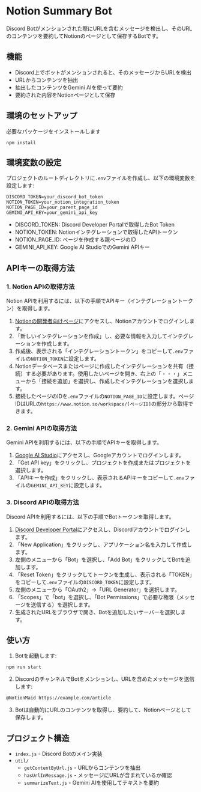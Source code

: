 # Notion Summary Bot

Discord Botがメンションされた際にURLを含むメッセージを検出し、そのURLのコンテンツを要約してNotionのページとして保存するBotです。

## 機能

- Discord上でボットがメンションされると、そのメッセージからURLを検出
- URLからコンテンツを抽出
- 抽出したコンテンツをGemini AIを使って要約
- 要約された内容をNotionページとして保存

## 環境のセットアップ

必要なパッケージをインストールします

```shell
npm install
```

## 環境変数の設定

プロジェクトのルートディレクトリに`.env`ファイルを作成し、以下の環境変数を設定します:

```.env
DISCORD_TOKEN=your_discord_bot_token
NOTION_TOKEN=your_notion_integration_token
NOTION_PAGE_ID=your_parent_page_id
GEMINI_API_KEY=your_gemini_api_key
```

- DISCORD_TOKEN: Discord Developer Portalで取得したBot Token
- NOTION_TOKEN: Notionインテグレーションで取得したAPIトークン
- NOTION_PAGE_ID: ページを作成する親ページのID
- GEMINI_API_KEY: Google AI StudioでのGemini APIキー

## APIキーの取得方法

### 1. Notion APIの取得方法

Notion APIを利用するには、以下の手順でAPIキー（インテグレーショントークン）を取得します。

1. [Notionの開発者向けページ](https://www.notion.so/my-integrations)にアクセスし、Notionアカウントでログインします。
2. 「新しいインテグレーションを作成」し、必要な情報を入力してインテグレーションを作成します。
3. 作成後、表示される「インテグレーショントークン」をコピーして`.env`ファイルの`NOTION_TOKEN`に設定します。
4. Notionデータベースまたはページに作成したインテグレーションを共有（接続）する必要があります。使用したいページを開き、右上の「・・・」メニューから「接続を追加」を選択し、作成したインテグレーションを選択します。
5. 接続したページのIDを`.env`ファイルの`NOTION_PAGE_ID`に設定します。ページIDはURLの`https://www.notion.so/workspace/[ページID]`の部分から取得できます。

### 2. Gemini APIの取得方法

Gemini APIを利用するには、以下の手順でAPIキーを取得します。

1. [Google AI Studio](https://ai.google.dev/)にアクセスし、Googleアカウントでログインします。
2. 「Get API key」をクリックし、プロジェクトを作成またはプロジェクトを選択します。
3. 「APIキーを作成」をクリックし、表示されるAPIキーをコピーして`.env`ファイルの`GEMINI_API_KEY`に設定します。

### 3. Discord APIの取得方法

Discord APIを利用するには、以下の手順でBotトークンを取得します。

1. [Discord Developer Portal](https://discord.com/developers/applications)にアクセスし、Discordアカウントでログインします。
2. 「New Application」をクリックし、アプリケーション名を入力して作成します。
3. 左側のメニューから「Bot」を選択し、「Add Bot」をクリックしてBotを追加します。
4. 「Reset Token」をクリックしてトークンを生成し、表示される「TOKEN」をコピーして`.env`ファイルの`DISCORD_TOKEN`に設定します。
5. 左側のメニューから「OAuth2」→「URL Generator」を選択します。
6. 「Scopes」で「bot」を選択し、「Bot Permissions」で必要な権限（メッセージを送信する）を選択します。
7. 生成されたURLをブラウザで開き、Botを追加したいサーバーを選択します。

## 使い方

1. Botを起動します:

```shell
npm run start
```

2. DiscordのチャンネルでBotをメンションし、URLを含めたメッセージを送信します:

```
@NotionMaid https://example.com/article
```

3. Botは自動的にURLのコンテンツを取得し、要約して、Notionページとして保存します。

## プロジェクト構造

- `index.js` - Discord Botのメイン実装
- `util/`
  - `getContentByUrl.js` - URLからコンテンツを抽出
  - `hasUrlInMessage.js` - メッセージにURLが含まれているか確認
  - `summarizeText.js` - Gemini AIを使用してテキストを要約
